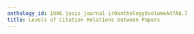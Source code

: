 ```yaml
---
anthology_id: 1996.jasis_journal-ir0anthology0volumeA47A8.7
title: Levels of Citation Relations between Papers
---
```

